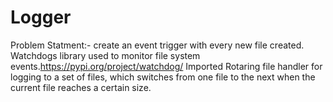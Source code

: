 # Logger
 Problem Statment:- create an event trigger with every new file created.
 Watchdogs library used to monitor file system events.https://pypi.org/project/watchdog/
 Imported Rotaring file handler for logging to a set of files, which switches from one file to the next when the current file reaches a certain size.
 
    
 
